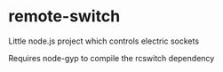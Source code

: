 # remote-switch
Little node.js project which controls electric sockets

Requires node-gyp to compile the rcswitch dependency
